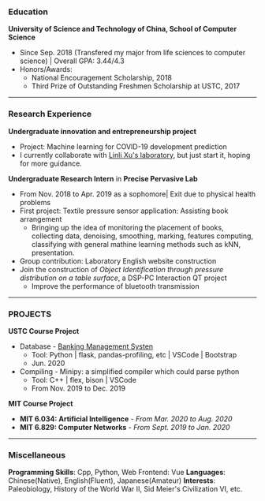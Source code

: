### Education

**University of Science and Technology of China, School of Computer Science**
- Since Sep. 2018 (Transfered my major from life sciences to computer science) \| Overall GPA: 3.44/4.3
- Honors/Awards: 
  - National Encouragement Scholarship, 2018
  - Third Prize of Outstanding Freshmen Scholarship at USTC, 2017

***

### Research Experience

**Undergraduate innovation and entrepreneurship project**
- Project: Machine learning for COVID-19 development prediction
- I currently collaborate with <a href="http://staff.ustc.edu.cn/~linlixu/">Linli Xu's laboratory</a>, but just start it, hoping for more guidance.

**Undergraduate Research Intern** in **Precise Pervasive Lab**
- From Nov. 2018 to Apr. 2019 as a sophomore\| Exit due to physical health problems
- First project:  Textile pressure sensor application: Assisting book arrangement
   - Bringing up the idea of monitoring the placement of books, collecting data, denoising, smoothing, marking, features computing, classifying with general mathine learning methods such as kNN, presentation.
- Group contribution: Laboratory English website construction
- Join the construction of *Object Identification through pressure distribution on a table surface*, a DSP-PC Interaction QT project
  - Improve the performance of bluetooth transmission

***

### PROJECTS

**USTC Course Project**
- Database - <a href="https://github.com/zpf0117b/BankingManagementSystem">Banking Management Systen</a>
  - Tool: Python \| flask, pandas-profiling, etc \| VSCode \| Bootstrap 
  - Jun. 2020
- Compiling - Minipy: a simplified compiler which could parse python
  - Tool: C++ \| flex, bison \| VSCode
  - From Nov. 2019 to Dec. 2019

**MIT Course Project**
- **MIT 6.034: Artificial Intelligence** - *From Mar. 2020 to Aug. 2020*
- **MIT 6.829: Computer Networks** - *From Sept. 2019 to Jan. 2020*

***

### Miscellaneous

**Programming Skills**: Cpp, Python, Web Frontend: Vue
**Languages**: Chinese(Native), English(Fluent), Japanese(Amateur)
**Interests**: Paleobiology, History of the World War II, Sid Meier's Civilization VI, etc.
